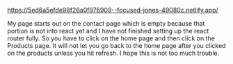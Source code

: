 https://5ed6a5efde98f26a0f976909--focused-jones-49080c.netlify.app/

My page starts out on the contact page which is empty because that portion is not into react yet and I have not finished setting up the react router fully. So you have to click on the home page and then click on the Products page. It will not let you go back to the home page after you clicked on the products unless you hit refresh. I hope this is not too much trouble.